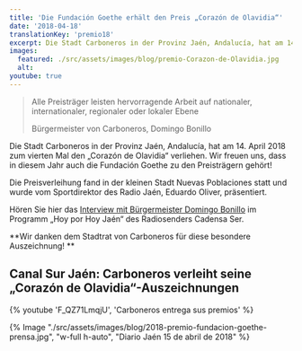 ```yaml
---
title: 'Die Fundación Goethe erhält den Preis „Corazón de Olavidia“'
date: '2018-04-18'
translationKey: 'premio18'
excerpt: Die Stadt Carboneros in der Provinz Jaén, Andalucía, hat am 14. April 2018 zum vierten Mal den „Corazón de Olavidia“ verliehen.
images:
  featured: ./src/assets/images/blog/premio-Corazon-de-Olavidia.jpg
  alt:
youtube: true
---
```


> Alle Preisträger leisten hervorragende Arbeit auf nationaler, internationaler, regionaler oder lokaler Ebene
>
> Bürgermeister von Carboneros, Domingo Bonillo

Die Stadt Carboneros in der Provinz Jaén, Andalucía, hat am 14. April 2018 zum vierten Mal den „Corazón de Olavidia“ verliehen. Wir freuen uns, dass in diesem Jahr auch die Fundación Goethe zu den Preisträgern gehört!

Die Preisverleihung fand in der kleinen Stadt Nuevas Poblaciones statt und wurde vom Sportdirektor des Radio Jaén, Eduardo Oliver, präsentiert.

Hören Sie hier das [Interview mit Bürgermeister Domingo Bonillo](http://play.cadenaser.com/audio/1523551335_441892/?leer=on) im Programm „Hoy por Hoy Jaén“ des Radiosenders Cadensa Ser.

**Wir danken dem Stadtrat von Carboneros für diese besondere Auszeichnung! **

## Canal Sur Jaén: Carboneros verleiht seine „Corazón de Olavidia“-Auszeichnungen

{% youtube 'F_QZ71LmqjU', 'Carboneros entrega sus premios' %}

{% Image "./src/assets/images/blog/2018-premio-fundacion-goethe-prensa.jpg", "w-full h-auto", "Diario Jaén 15 de abril de 2018" %}
